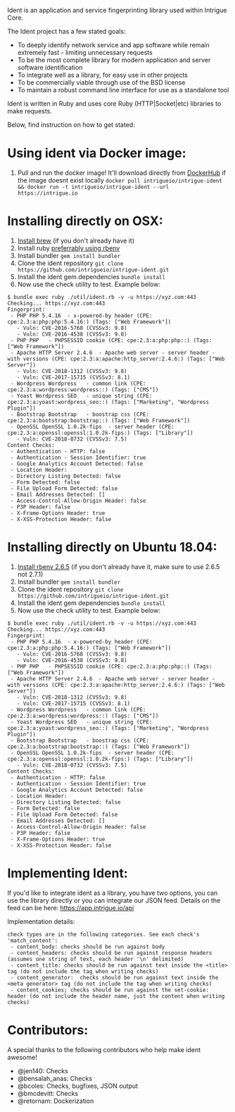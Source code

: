 Ident is an application and service fingerprinting library used within Intrigue Core. 

The Ident project has a few stated goals: 
 - To deeply identify network service and app software while remain extremely fast - limiting unnecessary requests
 - To be the most complete library for modern application and server software identification 
 - To integrate well as a library, for easy use in other projects
 - To be commercially viable through use of the BSD license
 - To maintain a robust command line interface for use as a standalone tool 

 Ident is written in Ruby and uses core Ruby (HTTP|Socket|etc) libraries to make requests. 

 Below, find instruction on how to get stated:

Using ident via Docker image:
=============================
1) Pull and run the docker image! It'll download directly from [DockerHub](https://cloud.docker.com/u/intrigueio/repository/docker/intrigueio/intrigue-ident) if the image doesnt exist locally
  `docker pull intrigueio/intrigue-ident && docker run -t intrigueio/intrigue-ident --url https://intrigue.io`


Installing directly on OSX:
===========================
1) [Install brew](https://brew.sh/) (if you don't already have it)
2) Install ruby [preferrably using rbenv](https://github.com/rbenv/rbenv#installation)
3) Install bundler `gem install bundler`
4) Clone the ident repository `git clone https://github.com/intrigueio/intrigue-ident.git`
5) Install the ident gem dependencies `bundle install`
6) Now use the check utility to test. Example below:
```
$ bundle exec ruby ./util/ident.rb -v -u https://xyz.com:443
Checking... https://xyz.com:443
Fingerprint:
 - PHP PHP 5.4.16  - x-powered-by header (CPE: cpe:2.3:a:php:php:5.4.16:) (Tags: ["Web Framework"])
   - Vuln: CVE-2016-5768 (CVSSv3: 9.8)
   - Vuln: CVE-2016-4538 (CVSSv3: 9.8)
 - PHP PHP   - PHPSESSID cookie (CPE: cpe:2.3:a:php:php::) (Tags: ["Web Framework"])
 - Apache HTTP Server 2.4.6  - Apache web server - server header - with versions (CPE: cpe:2.3:a:apache:http_server:2.4.6:) (Tags: ["Web Server"])
   - Vuln: CVE-2018-1312 (CVSSv3: 9.8)
   - Vuln: CVE-2017-15715 (CVSSv3: 8.1)
 - Wordpress Wordpress   - common link (CPE: cpe:2.3:a:wordpress:wordpress::) (Tags: ["CMS"])
 - Yoast Wordpress SEO   - unique string (CPE: cpe:2.3:a:yoast:wordpress_seo::) (Tags: ["Marketing", "Wordpress Plugin"])
 - Bootstrap Bootstrap   - boostrap css (CPE: cpe:2.3:a:bootstrap:bootstrap::) (Tags: ["Web Framework"])
 - OpenSSL OpenSSL 1.0.2k-fips  - server header (CPE: cpe:2.3:a:openssl:openssl:1.0.2k-fips:) (Tags: ["Library"])
   - Vuln: CVE-2018-0732 (CVSSv3: 7.5)
Content Checks:
 - Authentication - HTTP: false
 - Authentication - Session Identifier: true
 - Google Analytics Account Detected: false
 - Location Header: 
 - Directory Listing Detected: false
 - Form Detected: false
 - File Upload Form Detected: false
 - Email Addresses Detected: []
 - Access-Control-Allow-Origin Header: false
 - P3P Header: false
 - X-Frame-Options Header: true
 - X-XSS-Protection Header: false
```


Installing directly on Ubuntu 18.04:
===========================
1) [Install rbenv 2.6.5](https://gorails.com/setup/ubuntu/18.04#ruby-rbenv) (if you don't already have it, make sure to use 2.6.5 not 2.7.1)
2) Install bundler `gem install bundler`
4) Clone the ident repository `git clone https://github.com/intrigueio/intrigue-ident.git`
5) Install the ident gem dependencies `bundle install`
6) Now use the check utility to test. Example below:
```
$ bundle exec ruby ./util/ident.rb -v -u https://xyz.com:443
Checking... https://xyz.com:443
Fingerprint:
 - PHP PHP 5.4.16  - x-powered-by header (CPE: cpe:2.3:a:php:php:5.4.16:) (Tags: ["Web Framework"])
   - Vuln: CVE-2016-5768 (CVSSv3: 9.8)
   - Vuln: CVE-2016-4538 (CVSSv3: 9.8)
 - PHP PHP   - PHPSESSID cookie (CPE: cpe:2.3:a:php:php::) (Tags: ["Web Framework"])
 - Apache HTTP Server 2.4.6  - Apache web server - server header - with versions (CPE: cpe:2.3:a:apache:http_server:2.4.6:) (Tags: ["Web Server"])
   - Vuln: CVE-2018-1312 (CVSSv3: 9.8)
   - Vuln: CVE-2017-15715 (CVSSv3: 8.1)
 - Wordpress Wordpress   - common link (CPE: cpe:2.3:a:wordpress:wordpress::) (Tags: ["CMS"])
 - Yoast Wordpress SEO   - unique string (CPE: cpe:2.3:a:yoast:wordpress_seo::) (Tags: ["Marketing", "Wordpress Plugin"])
 - Bootstrap Bootstrap   - boostrap css (CPE: cpe:2.3:a:bootstrap:bootstrap::) (Tags: ["Web Framework"])
 - OpenSSL OpenSSL 1.0.2k-fips  - server header (CPE: cpe:2.3:a:openssl:openssl:1.0.2k-fips:) (Tags: ["Library"])
   - Vuln: CVE-2018-0732 (CVSSv3: 7.5)
Content Checks:
 - Authentication - HTTP: false
 - Authentication - Session Identifier: true
 - Google Analytics Account Detected: false
 - Location Header: 
 - Directory Listing Detected: false
 - Form Detected: false
 - File Upload Form Detected: false
 - Email Addresses Detected: []
 - Access-Control-Allow-Origin Header: false
 - P3P Header: false
 - X-Frame-Options Header: true
 - X-XSS-Protection Header: false
```


Implementing Ident: 
===================

If you'd like to integrate ident as a library, you have two options, you can use the library directly or you can integrate our JSON feed. Details on the feed can be here: https://app.intrigue.io/api 

Implementation details: 
```
check types are in the following categories. See each check's 'match_content': 
 - content_body: checks should be run against body
 - content_headers: checks should be run against response headers (assumes one string of text, each header '\n' delimited)
 - content_title: checks should be run against text inside the <title> tag (do not include the tag when writing checks)
 - content_generator:  checks should be run against text inside the <meta generator> tag (do not include the tag when writing checks)
 - content_cookies; checks should be run against the set-cookie: header (do not include the header name, just the content when writing checks)
 ```


Contributors:
=============

A special thanks to the following contributors who help make ident awesome!
 - @jen140: Checks
 - @bensalah_anas: Checks
 - @bcoles: Checks, bugfixes, JSON output
 - @bmcdevitt: Checks
 - @retornam: Dockerization
